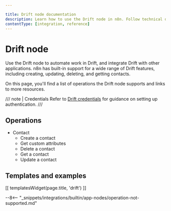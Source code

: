 ```yaml
---

title: Drift node documentation
description: Learn how to use the Drift node in n8n. Follow technical documentation to integrate Drift node into your workflows.
contentType: [integration, reference]
---
```


# Drift node

Use the Drift node to automate work in Drift, and integrate Drift with other applications. n8n has built-in support for a wide range of Drift features, including creating, updating, deleting, and getting contacts. 

On this page, you'll find a list of operations the Drift node supports and links to more resources.

/// note | Credentials
Refer to [Drift credentials](/integrations/builtin/credentials/drift.md) for guidance on setting up authentication. 
///

## Operations

* Contact
    * Create a contact
    * Get custom attributes
    * Delete a contact
    * Get a contact
    * Update a contact

## Templates and examples

<!-- see https://www.notion.so/n8n/Pull-in-templates-for-the-integrations-pages-37c716837b804d30a33b47475f6e3780 -->
[[ templatesWidget(page.title, 'drift') ]]

--8<-- "_snippets/integrations/builtin/app-nodes/operation-not-supported.md"


